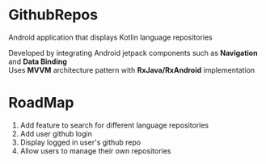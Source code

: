 # GithubRepos
Android application that displays Kotlin language repositories 

Developed by integrating Android jetpack components such as <b>Navigation</b> and <b>Data Binding</b><br>
Uses <b>MVVM</b> architecture pattern with <b>RxJava/RxAndroid</b> implementation

# RoadMap
1) Add feature to search for different language repositories
2) Add user github login 
3) Display logged in user's github repo
4) Allow users to manage their own repositories

